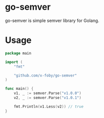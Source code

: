 # go-semver

go-semver is simple semver library for Golang.

# Usage

```go
package main

import (
    "fmt"

    "github.com/x-foby/go-semver"
)

func main() {
    v1, _ := semver.Parse("v1.0.0")
    v2, _ := semver.Parse("v1.0.1")

    fmt.Println(v1.Less(v2)) // true
}
```
